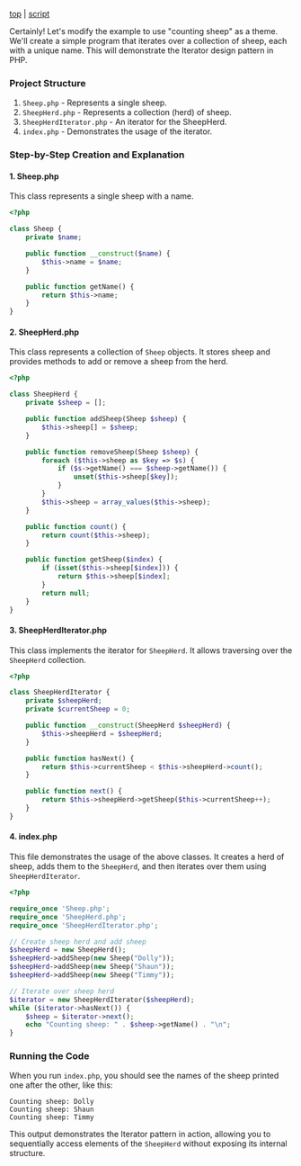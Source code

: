 [top](../README.md) | [script](script/page01.md)

Certainly! Let's modify the example to use "counting sheep" as a theme. We'll create a simple program that iterates over a collection of sheep, each with a unique name. This will demonstrate the Iterator design pattern in PHP.

### Project Structure

1. `Sheep.php` - Represents a single sheep.
2. `SheepHerd.php` - Represents a collection (herd) of sheep.
3. `SheepHerdIterator.php` - An iterator for the SheepHerd.
4. `index.php` - Demonstrates the usage of the iterator.

### Step-by-Step Creation and Explanation

#### 1. Sheep.php

This class represents a single sheep with a name.

```php
<?php

class Sheep {
    private $name;

    public function __construct($name) {
        $this->name = $name;
    }

    public function getName() {
        return $this->name;
    }
}
```

#### 2. SheepHerd.php

This class represents a collection of `Sheep` objects. It stores sheep and provides methods to add or remove a sheep from the herd.

```php
<?php

class SheepHerd {
    private $sheep = [];

    public function addSheep(Sheep $sheep) {
        $this->sheep[] = $sheep;
    }

    public function removeSheep(Sheep $sheep) {
        foreach ($this->sheep as $key => $s) {
            if ($s->getName() === $sheep->getName()) {
                unset($this->sheep[$key]);
            }
        }
        $this->sheep = array_values($this->sheep);
    }

    public function count() {
        return count($this->sheep);
    }

    public function getSheep($index) {
        if (isset($this->sheep[$index])) {
            return $this->sheep[$index];
        }
        return null;
    }
}
```

#### 3. SheepHerdIterator.php

This class implements the iterator for `SheepHerd`. It allows traversing over the `SheepHerd` collection.

```php
<?php

class SheepHerdIterator {
    private $sheepHerd;
    private $currentSheep = 0;

    public function __construct(SheepHerd $sheepHerd) {
        $this->sheepHerd = $sheepHerd;
    }

    public function hasNext() {
        return $this->currentSheep < $this->sheepHerd->count();
    }

    public function next() {
        return $this->sheepHerd->getSheep($this->currentSheep++);
    }
}
```

#### 4. index.php

This file demonstrates the usage of the above classes. It creates a herd of sheep, adds them to the `SheepHerd`, and then iterates over them using `SheepHerdIterator`.

```php
<?php

require_once 'Sheep.php';
require_once 'SheepHerd.php';
require_once 'SheepHerdIterator.php';

// Create sheep herd and add sheep
$sheepHerd = new SheepHerd();
$sheepHerd->addSheep(new Sheep("Dolly"));
$sheepHerd->addSheep(new Sheep("Shaun"));
$sheepHerd->addSheep(new Sheep("Timmy"));

// Iterate over sheep herd
$iterator = new SheepHerdIterator($sheepHerd);
while ($iterator->hasNext()) {
    $sheep = $iterator->next();
    echo "Counting sheep: " . $sheep->getName() . "\n";
}
```

### Running the Code

When you run `index.php`, you should see the names of the sheep printed one after the other, like this:

```
Counting sheep: Dolly
Counting sheep: Shaun
Counting sheep: Timmy
```

This output demonstrates the Iterator pattern in action, allowing you to sequentially access elements of the `SheepHerd` without exposing its internal structure.

